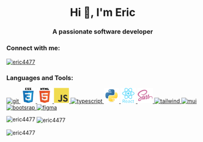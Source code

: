 <h1 align="center">Hi 👋, I'm Eric</h1>
<h3 align="center">A passionate software developer</h3>


<h3 align="left">Connect with me:</h3>
<p align="left">
<a href="https://linkedin.com/in/eric4477" target="blank"><img align="center" src="https://raw.githubusercontent.com/rahuldkjain/github-profile-readme-generator/master/src/images/icons/Social/linked-in-alt.svg" alt="eric4477" height="30" width="40" /></a>
</p>

<h3 align="left">Languages and Tools:</h3>
<p align="left"> <a href="https://git-scm.com/" target="_blank" rel="noreferrer"> <img src="https://www.vectorlogo.zone/logos/git-scm/git-scm-icon.svg" alt="git" width="40" height="40"/> </a> <a href="https://www.w3schools.com/css/" target="_blank" rel="noreferrer"> <img src="https://raw.githubusercontent.com/devicons/devicon/master/icons/css3/css3-original-wordmark.svg" alt="css3" width="40" height="40"/> </a> <a href="https://www.w3.org/html/" target="_blank" rel="noreferrer"> <img src="https://raw.githubusercontent.com/devicons/devicon/master/icons/html5/html5-original-wordmark.svg" alt="html5" width="40" height="40"/> </a> <a href="https://developer.mozilla.org/en-US/docs/Web/JavaScript" target="_blank" rel="noreferrer"> <img src="https://raw.githubusercontent.com/devicons/devicon/master/icons/javascript/javascript-original.svg" alt="javascript" width="40" height="40"/> </a>
   <a href="https://www.typescriptlang.org/" target="_blank" rel="noreferrer"> <img src="https://cdn-icons-png.flaticon.com/512/5968/5968381.png" alt="typescript" width="40" height="40"/> </a>  <a href="https://www.python.org" target="_blank" rel="noreferrer"> <img src="https://raw.githubusercontent.com/devicons/devicon/master/icons/python/python-original.svg" alt="python" width="40" height="40"/> </a>
  <a href="https://reactjs.org/" target="_blank" rel="noreferrer"> <img src="https://raw.githubusercontent.com/devicons/devicon/master/icons/react/react-original-wordmark.svg" alt="react" width="40" height="40"/> </a> <a href="https://sass-lang.com" target="_blank" rel="noreferrer"> <img src="https://raw.githubusercontent.com/devicons/devicon/master/icons/sass/sass-original.svg" alt="sass" width="40" height="40"/> </a> <a href="https://tailwindcss.com/" target="_blank" rel="noreferrer"> <img src="https://www.vectorlogo.zone/logos/tailwindcss/tailwindcss-icon.svg" alt="tailwind" width="40" height="40"/> <a href="https://mui.com/material-ui/" target="_blank" rel="noreferrer"> <img src="https://cdn.worldvectorlogo.com/logos/material-ui-1.svg" alt="mui" width="40" height="40"/> </a> 
<a href="https://getbootstrap.com/" target="_blank" rel="noreferrer"> <img src="https://getbootstrap.com/docs/5.3/assets/brand/bootstrap-logo-shadow.png" alt="bootsrap" width="40" height="40"/> </a> <a href="https://www.figma.com" target="_blank" rel="noreferrer"> <img src="https://cdn-icons-png.flaticon.com/512/5968/5968705.png" alt="figma" width="40" height="40"/> </a> </p>


<p><img align="left" src="https://github-readme-stats.vercel.app/api/top-langs?username=eric4477&show_icons=true&locale=en&layout=compact" alt="eric4477" /></p>

<p>&nbsp;<img align="center" src="https://github-readme-stats.vercel.app/api?username=eric4477&show_icons=true&locale=en" alt="eric4477" /></p>

<p><img align="center" src="https://github-readme-streak-stats.herokuapp.com/?user=eric4477&" alt="eric4477" /></p>

